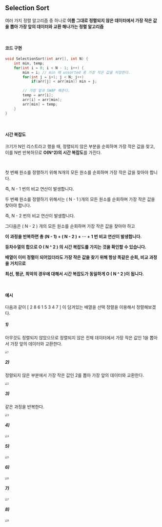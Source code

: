 ## Selection Sort

여러 가지 정렬 알고리즘 중 하나로 **이름 그대로 정렬되지 않은 데이터에서 가장 작은 값을 뽑아 가장 앞의 데이터와 교환 해나가는 정렬 알고리즘** 

<br>

#### 코드 구현

```c++
void SelectionSort(int arr[], int N) {
    int min, temp;
    for(int i = 0; i < N - 1; i++) {
        min = i; // min 에 unsorted 중 가장 작은 값을 저장한다.
        for(int j = i+1; j < N; j++) 
            if(arr[j] < arr[min]) min = j;
        
        // 가장 앞과 SWAP 해준다.
        temp = arr[i];
        arr[i] = arr[min];
        arr[min] = temp;
    }
}
```

<br>

#### 시간 복잡도

크기가 N인 리스트라고 했을 때, 정렬되지 않은 부분을 순회하며 가장 작은 값을 찾고, 이를 N번 반복하므로 **O(N^2)의 시간 복잡도**를 가진다.

<br>

첫 번째 원소를 정렬하기 위해 N개의 모든 원소를 순회하며 가장 작은 값을 찾아야 합니다. 

즉, N - 1 번의 비교 연산이 발생합니다. 

두 번째 원소를 정렬하기 위해서는 ( N - 1 )개의 모든 원소를 순회하며 가장 작은 값을 찾아야 합니다.

즉, N - 2 번의 비교 연산이 발생합니다.

그다음은 ( N - 2 ) 개의 모든 원소를 순회하며 가장 작은 값을 찾아야 하고

**이 과정을 반복하면 총 (N - 1) + ( N - 2 ) + ⋯ + 1 번 비교 연산이 발생합니다.**

**등차수열의 합으로 O ( N ^ 2 ) 의 시간 복잡도를 가지는 것을 확인할 수 있습니다.**

**배열이 이미 정렬이 되어있더라도 가장 작은 값을 찾기 위해 항상 똑같은 순회, 비교 과정을 거치므로**

**최선, 평균, 최악의 경우에 대해서 시간 복잡도가 동일하게 O ( N ^ 2 )이 됩니다.**

<br>

#### 예시

다음과 같이 [ 2 8 6 1 5 3 4 7 ] 이 담겨있는 배열을 선택 정렬을 이용해서 정렬해보겠다.

##### 1)

아무것도 정렬되지 않았으므로 정렬되지 않은 전체 데이터에서 가장 작은 값인 1을 뽑아서 가장 앞의 데이터와 교환한다.

<img src="https://user-images.githubusercontent.com/59816811/104181580-6a282780-5452-11eb-973f-ef76d57d6402.png" alt="1" style="zoom: 50%;" />

<br>

##### 2)

정렬되지 않은 부분에서 가장 작은 값인 2를 뽑아 가장 앞의 데이터와 교환한다.

<img src="https://user-images.githubusercontent.com/59816811/104181583-6bf1eb00-5452-11eb-8800-3fe792ace6e0.png" alt="2" style="zoom:50%;" />

##### 3)

같은 과정을 반복한다.

<img src="https://user-images.githubusercontent.com/59816811/104181585-6d231800-5452-11eb-9aba-e004b1d8502b.png" alt="3" style="zoom:50%;" />

##### 4)

<img src="https://user-images.githubusercontent.com/59816811/104181587-6e544500-5452-11eb-8639-b4153f50db97.png" alt="4" style="zoom:50%;" />

##### 5)

<img src="https://user-images.githubusercontent.com/59816811/104181596-6f857200-5452-11eb-86df-7873333cdaaa.png" alt="5" style="zoom:50%;" />

##### 6)

<img src="https://user-images.githubusercontent.com/59816811/104181603-71e7cc00-5452-11eb-87ed-70583c0c2bfe.png" alt="6" style="zoom:50%;" />

##### 7)

<img src="https://user-images.githubusercontent.com/59816811/104181609-72806280-5452-11eb-80b8-79191d925f94.png" alt="7" style="zoom:50%;" />

##### 8)

<img src="https://user-images.githubusercontent.com/59816811/104181612-73b18f80-5452-11eb-89f0-4bd77b70747a.png" alt="8" style="zoom:50%;" />

